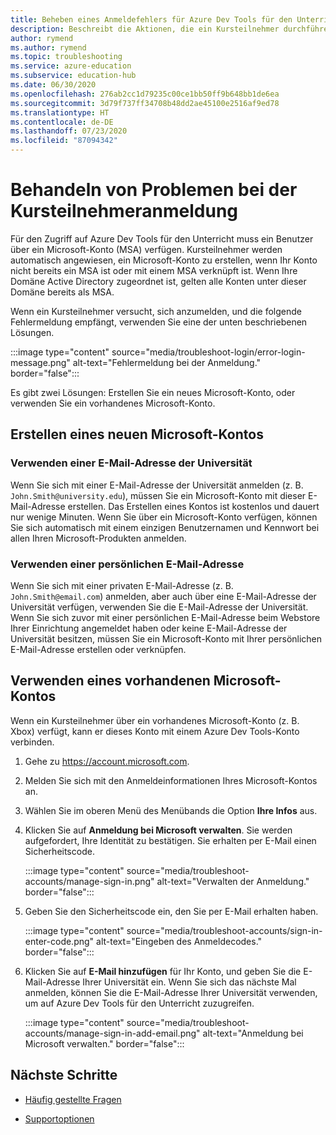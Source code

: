 ```yaml
---
title: Beheben eines Anmeldefehlers für Azure Dev Tools für den Unterricht
description: Beschreibt die Aktionen, die ein Kursteilnehmer durchführen sollte, wenn er eine Fehlermeldung erhält, wenn er sich bei Azure Dev Tools für den Unterricht anmeldet.
author: rymend
ms.author: rymend
ms.topic: troubleshooting
ms.service: azure-education
ms.subservice: education-hub
ms.date: 06/30/2020
ms.openlocfilehash: 276ab2cc1d79235c00ce1bb50ff9b648bb1de6ea
ms.sourcegitcommit: 3d79f737ff34708b48dd2ae45100e2516af9ed78
ms.translationtype: HT
ms.contentlocale: de-DE
ms.lasthandoff: 07/23/2020
ms.locfileid: "87094342"
---
```

# <a name="troubleshooting-student-login-issues"></a>Behandeln von Problemen bei der Kursteilnehmeranmeldung
Für den Zugriff auf Azure Dev Tools für den Unterricht muss ein Benutzer über ein Microsoft-Konto (MSA) verfügen. Kursteilnehmer werden automatisch angewiesen, ein Microsoft-Konto zu erstellen, wenn Ihr Konto nicht bereits ein MSA ist oder mit einem MSA verknüpft ist. Wenn Ihre Domäne Active Directory zugeordnet ist, gelten alle Konten unter dieser Domäne bereits als MSA.

Wenn ein Kursteilnehmer versucht, sich anzumelden, und die folgende Fehlermeldung empfängt, verwenden Sie eine der unten beschriebenen Lösungen.

:::image type="content" source="media/troubleshoot-login/error-login-message.png" alt-text="Fehlermeldung bei der Anmeldung." border="false":::

Es gibt zwei Lösungen: Erstellen Sie ein neues Microsoft-Konto, oder verwenden Sie ein vorhandenes Microsoft-Konto.

## <a name="create-a-new-microsoft-account"></a>Erstellen eines neuen Microsoft-Kontos
### <a name="use-a-university-email-address"></a>Verwenden einer E-Mail-Adresse der Universität
Wenn Sie sich mit einer E-Mail-Adresse der Universität anmelden (z. B. `John.Smith@university.edu`), müssen Sie ein Microsoft-Konto mit dieser E-Mail-Adresse erstellen. Das Erstellen eines Kontos ist kostenlos und dauert nur wenige Minuten. Wenn Sie über ein Microsoft-Konto verfügen, können Sie sich automatisch mit einem einzigen Benutzernamen und Kennwort bei allen Ihren Microsoft-Produkten anmelden.

### <a name="use-a-personal-email-address"></a>Verwenden einer persönlichen E-Mail-Adresse
Wenn Sie sich mit einer privaten E-Mail-Adresse (z. B. `John.Smith@email.com`) anmelden, aber auch über eine E-Mail-Adresse der Universität verfügen, verwenden Sie die E-Mail-Adresse der Universität. Wenn Sie sich zuvor mit einer persönlichen E-Mail-Adresse beim Webstore Ihrer Einrichtung angemeldet haben oder keine E-Mail-Adresse der Universität besitzen, müssen Sie ein Microsoft-Konto mit Ihrer persönlichen E-Mail-Adresse erstellen oder verknüpfen.

## <a name="use-an-existing-microsoft-account"></a>Verwenden eines vorhandenen Microsoft-Kontos
Wenn ein Kursteilnehmer über ein vorhandenes Microsoft-Konto (z. B. Xbox) verfügt, kann er dieses Konto mit einem Azure Dev Tools-Konto verbinden.

1. Gehe zu https://account.microsoft.com.
1. Melden Sie sich mit den Anmeldeinformationen Ihres Microsoft-Kontos an.
1. Wählen Sie im oberen Menü des Menübands die Option **Ihre Infos** aus.

1. Klicken Sie auf **Anmeldung bei Microsoft verwalten**. Sie werden aufgefordert, Ihre Identität zu bestätigen. Sie erhalten per E-Mail einen Sicherheitscode.

    :::image type="content" source="media/troubleshoot-accounts/manage-sign-in.png" alt-text="Verwalten der Anmeldung." border="false":::

1. Geben Sie den Sicherheitscode ein, den Sie per E-Mail erhalten haben.

    :::image type="content" source="media/troubleshoot-accounts/sign-in-enter-code.png" alt-text="Eingeben des Anmeldecodes." border="false":::

1. Klicken Sie auf **E-Mail hinzufügen** für Ihr Konto, und geben Sie die E-Mail-Adresse Ihrer Universität ein.
Wenn Sie sich das nächste Mal anmelden, können Sie die E-Mail-Adresse Ihrer Universität verwenden, um auf Azure Dev Tools für den Unterricht zuzugreifen.

    :::image type="content" source="media/troubleshoot-accounts/manage-sign-in-add-email.png" alt-text="Anmeldung bei Microsoft verwalten." border="false":::

## <a name="next-steps"></a>Nächste Schritte
- [Häufig gestellte Fragen](program-faq.md)

- [Supportoptionen](program-support.md)
